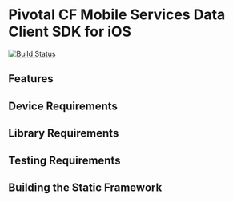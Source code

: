 Pivotal CF Mobile Services Data Client SDK for iOS
==================================================
[![Build Status](https://magnum.travis-ci.com/cfmobile/data-ios.svg?token=qj1HN3SsspfPHBoxCQ4C&branch=master)](https://magnum.travis-ci.com/cfmobile/data-ios.svg?token=qj1HN3SsspfPHBoxCQ4C&branch=master)

Features
--------

Device Requirements
-------------------

Library Requirements
--------------------

Testing Requirements
--------------------

Building the Static Framework
-----------------------------